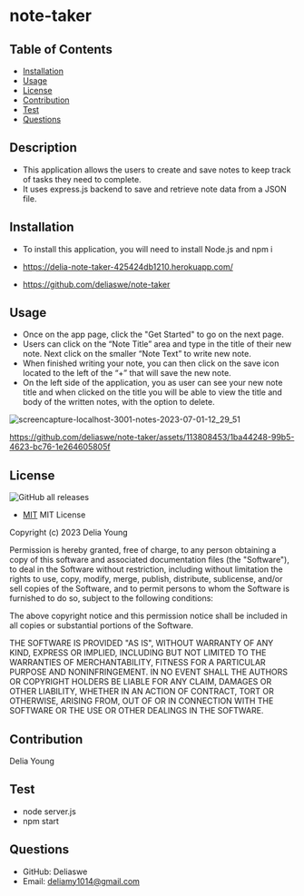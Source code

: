 # note-taker

## Table of Contents

- [Installation](#installation)
- [Usage](#usage)
- [License](#license)
- [Contribution](#contribution)
- [Test](#test)
- [Questions](#questions)

## Description

- This application allows the users to create and save notes to keep track of tasks they need to complete.
- It uses express.js backend to save and retrieve note data from a JSON file.

## Installation
- To install this application, you will need to install Node.js and npm i

- https://delia-note-taker-425424db1210.herokuapp.com/

- https://github.com/deliaswe/note-taker

## Usage
- Once on the app page, click the "Get Started" to go on the next page.
- Users can click on the “Note Title” area and type in the title of their new note. Next click on the smaller “Note Text” to write new note.
- When finished writing your note, you can then click on the save icon located to the left of the “+” that will save the new note.
- On the left side of the application, you as user can see your new note title and when clicked on the title you will be able to view the title and body of the written notes, with the option to delete.

![screencapture-localhost-3001-notes-2023-07-01-12_29_51](https://github.com/deliaswe/note-taker/assets/113808453/980f9f7f-2b48-450f-90fa-18deb1a0aa34)

https://github.com/deliaswe/note-taker/assets/113808453/1ba44248-99b5-4623-bc76-1e264605805f

## License
![GitHub all releases](https://img.shields.io/github/downloads/deliaswe/Professional-Readme-Generator/total?label=Delia%20young&logo=github&logoColor=%23ff69b4&style=for-the-badge)
- [MIT](#MIT)
MIT License

Copyright (c) 2023 Delia Young

Permission is hereby granted, free of charge, to any person obtaining a copy
of this software and associated documentation files (the "Software"), to deal
in the Software without restriction, including without limitation the rights
to use, copy, modify, merge, publish, distribute, sublicense, and/or sell
copies of the Software, and to permit persons to whom the Software is
furnished to do so, subject to the following conditions:

The above copyright notice and this permission notice shall be included in all
copies or substantial portions of the Software.

THE SOFTWARE IS PROVIDED "AS IS", WITHOUT WARRANTY OF ANY KIND, EXPRESS OR
IMPLIED, INCLUDING BUT NOT LIMITED TO THE WARRANTIES OF MERCHANTABILITY,
FITNESS FOR A PARTICULAR PURPOSE AND NONINFRINGEMENT. IN NO EVENT SHALL THE
AUTHORS OR COPYRIGHT HOLDERS BE LIABLE FOR ANY CLAIM, DAMAGES OR OTHER
LIABILITY, WHETHER IN AN ACTION OF CONTRACT, TORT OR OTHERWISE, ARISING FROM,
OUT OF OR IN CONNECTION WITH THE SOFTWARE OR THE USE OR OTHER DEALINGS IN THE
SOFTWARE.

## Contribution
Delia Young
## Test
- node server.js
- npm start

## Questions
* GitHub: Deliaswe
* Email: deliamy1014@gmail.com